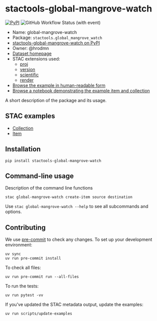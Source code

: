 # stactools-global-mangrove-watch

[![PyPI](https://img.shields.io/pypi/v/stactools-global-mangrove-watch?style=for-the-badge)](https://pypi.org/project/stactools-global-mangrove-watch/)
![GitHub Workflow Status (with event)](https://img.shields.io/github/actions/workflow/status/stactools-packages/global-mangrove-watch/continuous-integration.yml?style=for-the-badge)

- Name: global-mangrove-watch
- Package: `stactools.global_mangrove_watch`
- [stactools-global-mangrove-watch on PyPI](https://pypi.org/project/stactools-global-mangrove-watch/)
- Owner: @hrodmn
- [Dataset homepage](https://zenodo.org/records/6894273)
- STAC extensions used:
  - [proj](https://github.com/stac-extensions/projection/)
  - [version](https://github.com/stac-extensions/version/)
  - [scientific](https://github.com/stac-extensions/scientific/)
  - [render](https://github.com/stac-extensions/render/)
- [Browse the example in human-readable form](https://radiantearth.github.io/stac-browser/#/external/raw.githubusercontent.com/stactools-packages/global-mangrove-watch/main/examples/collection.json)
- [Browse a notebook demonstrating the example item and collection](https://github.com/stactools-packages/global-mangrove-watch/tree/main/docs/example.ipynb)

A short description of the package and its usage.

## STAC examples

- [Collection](examples/collection.json)
- [Item](examples/item/item.json)

## Installation

```shell
pip install stactools-global-mangrove-watch
```

## Command-line usage

Description of the command line functions

```shell
stac global-mangrove-watch create-item source destination
```

Use `stac global-mangrove-watch --help` to see all subcommands and options.

## Contributing

We use [pre-commit](https://pre-commit.com/) to check any changes.
To set up your development environment:

```shell
uv sync
uv run pre-commit install
```

To check all files:

```shell
uv run pre-commit run --all-files
```

To run the tests:

```shell
uv run pytest -vv
```

If you've updated the STAC metadata output, update the examples:

```shell
uv run scripts/update-examples
```
